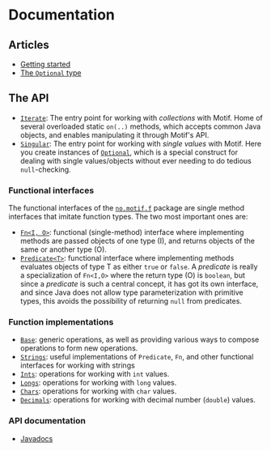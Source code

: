 Documentation
=====================

## Articles

- [Getting started](getting-started.html)
- [The `Optional` type](optional.html)



## The API

- [`Iterate`][Iterate]: The entry point for working with _collections_ with Motif. Home of
  several overloaded static `on(..)` methods, which accepts common Java objects, and enables
  manipulating it through Motif's API.
- [`Singular`][Singular]: The entry point for working with _single values_ with Motif. Here you
  create instances of [`Optional`](optional.html), which is a special construct for dealing with
  single values/objects without ever needing to do tedious `null`-checking.
  

### Functional interfaces

The functional interfaces of the [`no.motif.f`][functions] package are single method
interfaces that imitate function types. The two most important ones are:

- [`Fn<I, O>`][Fn]: functional (single-method) interface where implementing methods are passed objects
  of one type (I), and returns objects of the same or another type (O).
- [`Predicate<T>`][Predicate]: functional interface where implementing methods evaluates
  objects of type T as either `true` or `false`. A _predicate_ is really
  a specialization of `Fn<I,O>` where the return type (O) is `boolean`, but since a _predicate_
  is such a central concept, it has got its own interface, and since Java does not allow
  type parameterization with primitive types, this avoids the possibility of returning `null`
  from predicates.


### Function implementations

- [`Base`][Base]: generic operations, as well as providing various ways to compose operations
  to form new operations.
- [`Strings`][Strings]: useful implementations of `Predicate`, `Fn`, and other functional
  interfaces for working with strings
- [`Ints`][Ints]: operations for working with `int` values.
- [`Longs`][Longs]: operations for working with `long` values.
- [`Chars`][Chars]: operations for working with `char` values.
- [`Decimals`][Decimals]: operations for working with decimal number (`double`) values.


### API documentation

- [Javadocs](apidocs/index.html)






[Iterable]: http://docs.oracle.com/javase/7/docs/api/index.html?java/lang/Iterable.html "Iterable API (Oracle)"
[Elements]: apidocs/no/motif/types/Elements.html "Elements API"
[Filterable]: apidocs/no/motif/types/Filterable.html "Filterable API"
[Mappable]: apidocs/no/motif/types/Mappable.html "Mappable API"
[PreparedIterable]: apidocs/no/motif/iter/PreparedIterable.html "PreparedIterable class"
[CollectingIterable]: apidocs/no/motif/iter/CollectingIterable.html "CollectingIterable class"
[Iterate]: apidocs/no/motif/Iterate.html "Iterate class"
[Singular]: apidocs/no/motif/Singular.html "Singular class"
[Strings]: apidocs/no/motif/Strings.html "String functions"
[Longs]: apidocs/no/motif/Longs.html "Long functions"
[Ints]: apidocs/no/motif/Ints.html "Integer functions"
[Decimals]: apidocs/no/motif/Decimals.html "Decimal number functions"
[Chars]: apidocs/no/motif/Chars.html "Character functions"
[Base]: apidocs/no/motif/Base.html "Generic base functions"
[Predicate]: apidocs/no/motif/f/Predicate.html "Predicate functional interface"
[Fn]: apidocs/no/motif/f/Fn.html "Fn functional interface"
[contains]: apidocs/no/motif/Strings.html#contains(java.lang.CharSequence) "contains predicate"
[functions]: apidocs/no/motif/f/package-summary.html "Functional interfaces package - no.motif.f"
[gt]: apidocs/no/motif/Base.html#greaterThan(T) "> value Predicate"
[where]: apidocs/no/motif/Base.html#where%28no.motif.f.Fn,%20no.motif.f.Predicate%29 "The where compositional predicate"
